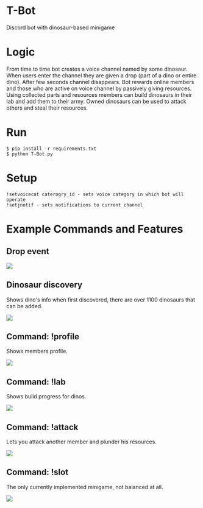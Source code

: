 # T-Bot
Discord bot with dinosaur-based minigame

# Logic
From time to time bot creates a voice channel named by some dinosaur. When users enter the channel they are given a drop (part of a dino or entire dino). After few seconds channel disappears.
Bot rewards online members and those who are active on voice channel by passively giving resources.
Using collected parts and resources members can build dinosaurs in their lab and add them to their army.
Owned dinosaurs can be used to attack others and steal their resources.

# Run
```
$ pip install -r requirements.txt
$ python T-Bot.py
```

# Setup
```
!setvoicecat caterogry_id - sets voice category in which bot will operate
!setjnotif - sets notifications to current channel
```

# Example Commands and Features
## Drop event
![](screenshots/drop.gif)
## Dinosaur discovery
Shows dino's info when first discovered, there are over 1100 dinosaurs that can be added.

![](screenshots/discovery.png)
## Command: !profile
Shows members profile.

![](screenshots/profile.png)
## Command: !lab
Shows build progress for dinos.

![](screenshots/lab.png)
## Command: !attack
Lets you attack another member and plunder his resources.

![](screenshots/attack.png)
## Command: !slot
The only currently implemented minigame, not balanced at all.

![](screenshots/slot.png)

